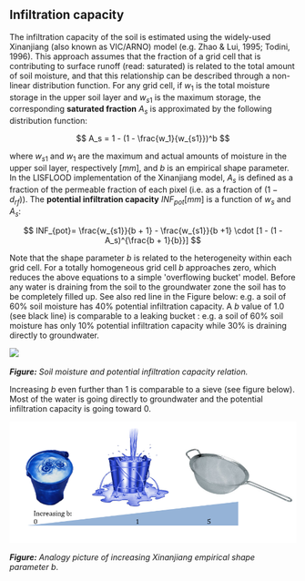 ## Infiltration capacity

The infiltration capacity of the soil is estimated using the widely-used Xinanjiang (also known as VIC/ARNO) model (e.g. Zhao & Lui, 1995; Todini, 1996). This approach assumes that the fraction of a grid cell that is contributing to surface runoff (read: saturated) is related to the total amount of soil moisture, and that this relationship can be described through a non-linear distribution function. For any grid cell, if $w_1$ is the total moisture storage in the upper soil layer and $w_{s1}$ is the maximum storage, the corresponding **saturated fraction** $A_s$ is approximated by the following distribution function:

$$
A_s = 1 - (1 - \frac{w_1}{w_{s1}})^b
$$

where $w_{s1}$ and $w_1$ are the maximum and actual amounts of moisture in the upper soil layer, respectively $[mm]$, and $b$ is an empirical shape parameter. In the LISFLOOD implementation of the Xinanjiang model, $A_s$ is defined as a fraction of the permeable fraction of each pixel (i.e. as a fraction of $(1-d_{rf})$). The **potential infiltration capacity** $INF_{pot} [mm]$ is a function of $w_s$ and $A_s$:

$$
INF_{pot}= \frac{w_{s1}}{b + 1} - \frac{w_{s1}}{b +1} \cdot [1 - (1 - A_s)^{\frac{b + 1}{b}}]
$$

Note that the shape parameter *b* is related to the heterogeneity within each grid cell. For a totally homogeneous grid cell *b* approaches zero, which reduces the above equations to a simple 'overflowing bucket' model. Before any water is draining from the soil to the groundwater zone the soil has to be completely filled up. See also red line in the Figure below: e.g. a soil of 60% soil moisture has 40% potential
infiltration capacity. A $b$ value of 1.0 (see black line) is comparable to a leaking bucket : e.g. a soil of 60% soil moisture has only 10% potential infiltration capacity while 30% is draining directly to groundwater. 

![](../media/image27-resize.png)

***Figure:*** *Soil moisture and potential infiltration capacity relation.*

Increasing $b$ even further than 1 is comparable to a sieve (see figure below). Most of the water is going directly to groundwater and the potential infiltration capacity is going toward 0.

![](../media/image28.png)

***Figure:*** *Analogy picture of increasing Xinanjiang empirical shape parameter* $b$.



